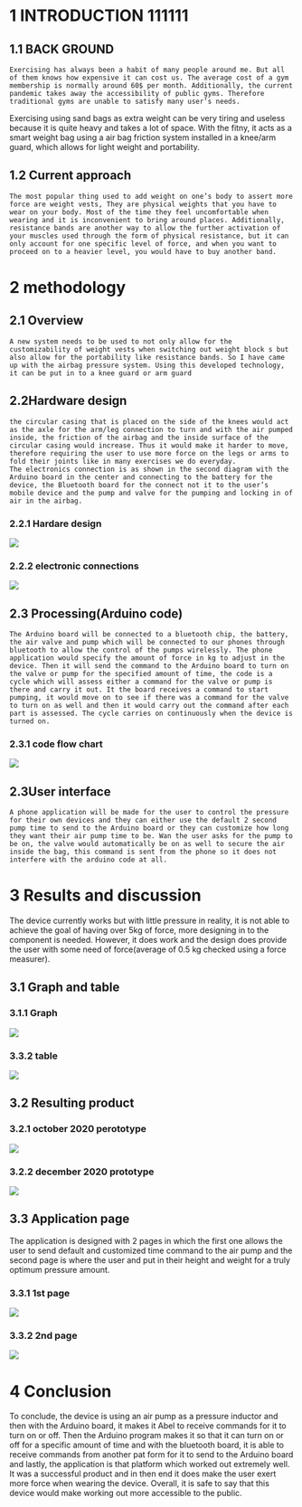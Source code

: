 # 1 INTRODUCTION 111111

## 1.1 BACK GROUND
	Exercising has always been a habit of many people around me. But all of them knows how expensive it can cost us. The average cost of a gym membership is normally around 60$ per month. Additionally, the current pandemic takes away the accessibility of public gyms. Therefore traditional gyms are unable to satisfy many user’s needs.

Exercising using sand bags as extra weight can be very tiring and useless because it is quite heavy and takes a lot of space. With the fitny, it acts as a smart weight bag using a air bag friction system installed in a knee/arm guard, which allows for light weight and portability.



## 1.2 Current approach
	The most popular thing used to add weight on one’s body to assert more force are weight vests, They are physical weights that you have to wear on your body. Most of the time they feel uncomfortable when wearing and it is inconvenient to bring around places. Additionally, resistance bands are another way to allow the further activation of your muscles used through the form of physical resistance, but it can only account for one specific level of force, and when you want to proceed on to a heavier level, you would have to buy another band. 
	
# 2 methodology
## 2.1 Overview
	A new system needs to be used to not only allow for the customizability of weight vests when switching out weight block s but also allow for the portability like resistance bands. So I have came up with the airbag pressure system. Using this developed technology, it can be put in to a knee guard or arm guard 
## 2.2Hardware design
	the circular casing that is placed on the side of the knees would act as the axle for the arm/leg connection to turn and with the air pumped inside, the friction of the airbag and the inside surface of the circular casing would increase. Thus it would make it harder to move, therefore requiring the user to use more force on the legs or arms to fold their joints like in many exercises we do everyday.
	The electronics connection is as shown in the second diagram with the Arduino board in the center and connecting to the battery for the device, the Bluetooth board for the connect not it to the user’s mobile device and the pump and valve for the pumping and locking in of air in the airbag. 
### 2.2.1 Hardare design
![](https://github.com/PheromG/pheromg.github.io/blob/master/Screen%20Shot%202020-12-29%20at%2010.46.35%20AM.png)
### 2.2.2 electronic connections
![](https://github.com/PheromG/pheromg.github.io/blob/master/Screen%20Shot%202020-12-29%20at%2010.43.04%20AM.png)

## 2.3 Processing(Arduino code)
	The Arduino board will be connected to a bluetooth chip, the battery, the air valve and pump which will be connected to our phones through bluetooth to allow the control of the pumps wirelessly. The phone application would specify the amount of force in kg to adjust in the device. Then it will send the command to the Arduino board to turn on the valve or pump for the specified amount of time, the code is a cycle which will assess either a command for the valve or pump is there and carry it out. It the board receives a command to start pumping, it would move on to see if there was a command for the valve to turn on as well and then it would carry out the command after each part is assessed. The cycle carries on continuously when the device is turned on. 
### 2.3.1 code flow chart
![](https://github.com/PheromG/pheromg.github.io/blob/master/Screen%20Shot%202020-12-29%20at%2010.44.46%20AM.png)

 ## 2.3User interface
	A phone application will be made for the user to control the pressure for their own devices and they can either use the default 2 second pump time to send to the Arduino board or they can customize how long they want their air pump time to be. Wan the user asks for the pump to be on, the valve would automatically be on as well to secure the air inside the bag, this command is sent from the phone so it does not interfere with the arduino code at all.

# 3 Results and discussion	
The device currently works but with little pressure in reality, it is not able to achieve the goal of having over 5kg of force, more designing in to the component is needed. However, it does work and the design does provide the user with some need of force(average of 0.5 kg checked using a force measurer).

## 3.1 Graph and table 
### 3.1.1 Graph
![](https://github.com/PheromG/pheromg.github.io/blob/master/Screen%20Shot%202021-02-05%20at%202.30.37%20PM.png)
### 3.3.2 table
![](https://github.com/PheromG/pheromg.github.io/blob/master/Screen%20Shot%202021-02-05%20at%202.25.36%20PM.png)

## 3.2 Resulting product
### 3.2.1 october 2020 perototype
![](https://github.com/PheromG/pheromg.github.io/blob/master/28b8e916ceacc891419d7c5676dff0c.jpg)

### 3.2.2 december 2020 prototype
![](https://github.com/PheromG/pheromg.github.io/blob/master/Screen%20Shot%202021-02-05%20at%202.26.41%20PM%201.png)











## 3.3 Application page 
 
The application is designed with 2 pages in which the first one allows the user to send default and customized time command to the air pump and the second page is where the user and put in their height and weight for a truly optimum pressure amount.
### 3.3.1 1st page
![](https://github.com/PheromG/pheromg.github.io/blob/master/32f702175dfeca4d6abb34ec4c90701.jpg)
### 3.3.2 2nd page
![](https://github.com/PheromG/pheromg.github.io/blob/master/01f5820053f390a9daed240dbc50f1b.jpg)






 






# 4 Conclusion
To conclude, the device is using an air pump as a pressure inductor and then with the Arduino board, it makes it Abel to receive commands for it to turn on or off. Then the Arduino program makes it so that it can turn on or off for a specific amount of time and with the bluetooth board, it is able to receive commands from another pat form for it to send to the Arduino board and lastly, the application is that platform which worked out extremely well. It was a successful product and in then end it does make the user exert more force when wearing the device. Overall, it is safe to say that this device would make working out more accessible to the public.
